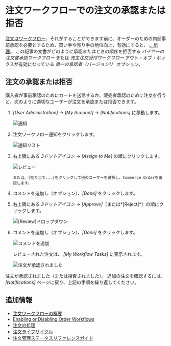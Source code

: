 # 注文ワークフローでの注文の承認または拒否

[注文はワークフロー](./introduction-to-order-workflows.md)、それがすることができます前に、オーダーのための内部事前承認を必要とするため、買い手や売り手の地位向上、有効にすると、 [、処理](../orders/processing-an-order.md)。 この記事の文書がどのように承認またはときの順序を拒否する *バイヤーの注文書承認ワークフロー* または *売主注文受付ワークフロー* アウト・オブ・ボックスが有効になっている *単一の承認者（バージョン1）* オプション。

## 注文の承認または拒否

購入者が事前承認のためにカートを送信するか、販売者承認のために注文を行うと、次のように適切なユーザーが注文を承認または拒否できます。

1.  *[User Administration]* → *[My Account]* → *[Notifications]* に移動します。

    ![通知](./approving-or-rejecting-orders-in-order-workflows/images/01.png)

2.  注文ワークフロー通知をクリックします。

    ![通知リスト](./approving-or-rejecting-orders-in-order-workflows/images/02.png)

3.  右上隅にある *3ドットアイコン* → *[Assign to Me]* の順にクリックします。

    ![レビュー](./approving-or-rejecting-orders-in-order-workflows/images/03.png)

    ```{note}
    または、[割り当て...]をクリックして別のユーザーを選択し、Commerce Orderを確認します。
    ```

4.  コメントを追加し（オプション）、*[Done]* をクリックします。

5.  右上隅にある *3ドットアイコン* → *[Approve]*（または*[Reject]*）の順にクリックします。

    ![[Review]ドロップダウン](./approving-or-rejecting-orders-in-order-workflows/images/04.png)

6.  コメントを追加し（オプション）、*[Done]* をクリックします。

    ![コメントを追加](./approving-or-rejecting-orders-in-order-workflows/images/05.png)

    レビューされた注文は、 *[My Workflow Tasks]* に表示されます。

    ![注文が承認されました](./approving-or-rejecting-orders-in-order-workflows/images/06.png)

注文が承認されました（または拒否されました）。 追加の注文を確認するには、*[Notifications]* ページに戻り、上記の手順を繰り返してください。

## 追加情報

  - [注文ワークフローの概要](./introduction-to-order-workflows.md)
  - [Enabling or Disabling Order Workflows](enabling-or-disabling-order-workflows.md)
  - [注文の処理](../orders/processing-an-order.md)
  - [注文ライフサイクル](../orders/order-life-cycle.md)
  - [注文管理ステータスリファレンスガイド](../orders/order-management-statuses-reference-guide.md)
